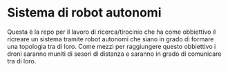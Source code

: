 # Sistema di robot autonomi
Questa è la repo per il lavoro di ricerca/tirocinio che ha come obbiettivo il ricreare un sistema tramite robot autonomi che siano in grado di formare una topologia tra di loro.
Come mezzi per raggiungere questo obbiettivo i droni saranno muniti di sesori di distanza e saranno in grado di comunicare tra di loro.
